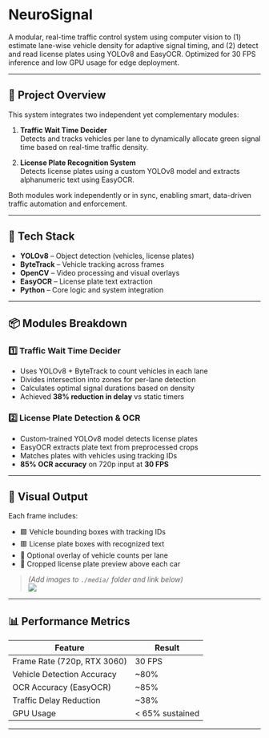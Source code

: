 # NeuroSignal 

A modular, real-time traffic control system using computer vision to (1) estimate lane-wise vehicle density for adaptive signal timing, and (2) detect and read license plates using YOLOv8 and EasyOCR. Optimized for 30 FPS inference and low GPU usage for edge deployment.

---

## 🧠 Project Overview

This system integrates two independent yet complementary modules:

1. **Traffic Wait Time Decider**  
   Detects and tracks vehicles per lane to dynamically allocate green signal time based on real-time traffic density.

2. **License Plate Recognition System**  
   Detects license plates using a custom YOLOv8 model and extracts alphanumeric text using EasyOCR.

Both modules work independently or in sync, enabling smart, data-driven traffic automation and enforcement.

---

## 🔧 Tech Stack

- **YOLOv8** – Object detection (vehicles, license plates)  
- **ByteTrack** – Vehicle tracking across frames  
- **OpenCV** – Video processing and visual overlays  
- **EasyOCR** – License plate text extraction  
- **Python** – Core logic and system integration

---

## 📦 Modules Breakdown

### 1️⃣ Traffic Wait Time Decider

- Uses YOLOv8 + ByteTrack to count vehicles in each lane
- Divides intersection into zones for per-lane detection
- Calculates optimal signal durations based on density
- Achieved **38% reduction in delay** vs static timers

### 2️⃣ License Plate Detection & OCR

- Custom-trained YOLOv8 model detects license plates
- EasyOCR extracts plate text from preprocessed crops
- Matches plates with vehicles using tracking IDs
- **85% OCR accuracy** on 720p input at **30 FPS**

---

## 🎥 Visual Output

Each frame includes:
- 🟩 Vehicle bounding boxes with tracking IDs  
- 🟥 License plate boxes with recognized text  
- 🧠 Optional overlay of vehicle counts per lane  
- 🪪 Cropped license plate preview above each car

> _(Add images to `./media/` folder and link below)_  
> ![](./media/annotated_frame_example.png)

---

## 📊 Performance Metrics

| Feature                      | Result           |
|-----------------------------|------------------|
| Frame Rate (720p, RTX 3060) | 30 FPS           |
| Vehicle Detection Accuracy  | ~80%             |
| OCR Accuracy (EasyOCR)      | ~85%             |
| Traffic Delay Reduction     | ~38%             |
| GPU Usage                   | < 65% sustained  |

---
